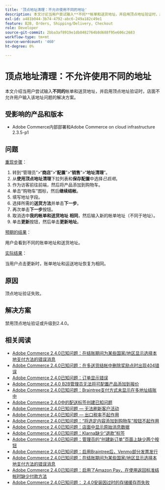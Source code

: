 ```yaml
---
title: '顶点地址清理：不允许使用不同的地址'
description: 本文讨论当用户尝试输入**不同**帐单和送货地址，并启用顶点地址验证时，店面不允许用户输入该地址问题的解决方案。
exl-id: a481b044-3b74-4792-abc6-249a182c49e1
feature: B2B, Orders, Shipping/Delivery, Checkout
role: Developer
source-git-commit: 2bba3af8919e1db8482764b8d688f95e606c2683
workflow-type: tm+mt
source-wordcount: '460'
ht-degree: 0%

---
```


# 顶点地址清理：不允许使用不同的地址

本文介绍当用户尝试输入&#x200B;**不同的**&#x200B;帐单和送货地址，并启用顶点地址验证时，店面不允许用户输入该地址问题的解决方案。

## 受影响的产品和版本

* Adobe Commerce内部部署和Adobe Commerce on cloud infrastructure 2.3.5-p1

## 问题

<u>重现步骤</u>：

1. 转到“管理员”>“**商店**”>“**配置**”>“**销售**”>“**地址清理**”。
1. 从&#x200B;**使用顶点地址清理**&#x200B;下拉列表和&#x200B;**保存配置**&#x200B;中选择&#x200B;*已启用*。
1. 作为访客前往前端，然后将产品添加到购物车。
1. 单击“购物车”图标，然后&#x200B;**继续结帐**。
1. 填写地址字段。
1. 选择所需的&#x200B;**送货方法**&#x200B;并单击&#x200B;**下一步**。
1. 再次单击&#x200B;**下一步**&#x200B;按钮。
1. 取消选中&#x200B;**我的帐单和送货地址** **相同**，然后输入新的帐单地址（不同于地址）。
1. 单击&#x200B;**更新**&#x200B;按钮，然后单击&#x200B;**更新地址**。

<u>预期的结果</u>：

用户会看到不同的账单地址和送货地址。

<u>实际结果</u>：

当用户点击更新时，账单地址和运送地址恢复为相同。

## 原因

顶点地址验证失败。

## 解决方案

禁用顶点地址验证或升级到2.4.0。

## 相关阅读

* [Adobe Commerce 2.4.0已知问题：在结账期间为某些国家/地区显示选择本地支付方法的错误消息](/help/troubleshooting/payments/magento-2-4-0-checkout-error-selecting-local-payments.md)
* [Adobe Commerce 2.4.0已知问题：在多送货结帐中删除奖励点时出现404错误](/help/troubleshooting/storefront/magento-2-4-0-404-error-removing-rewards-points-on-multi-shipping-checkout.md)
* [Adobe Commerce 2.4.0已知问题：订单显示错误](/help/troubleshooting/storefront/magento-2-4-0-known-issue-orders-display-error.md)
* [Adobe Commerce 2.4.0 B2B管理员无法将可配置产品添加到报价](/help/troubleshooting/miscellaneous/magento-2-4-0-b2b-admin-can-t-add-configurable-product-to-quote.md)
* [Adobe Commerce 2.4.0已知问题：Braintree支付方式未显示在多地址结账中](/help/troubleshooting/payments/magento-2-4-0-braintree-not-in-multiple-addresses-checkout.md)
* [Adobe Commerce 2.4.0中的配送标签创建已知问题](/help/troubleshooting/known-issues-patches-attached/shipping-labels-creation-known-issue-in-magento-2-4-0.md)
* [Adobe Commerce 2.4.0已知问题 — 无法刷新客户活动](/help/troubleshooting/miscellaneous/magento-2-4-0-refresh-on-customer-activities-does-not-work.md)
* [Adobe Commerce 2.4.0已知问题 — 出口税率不起作用](/help/troubleshooting/miscellaneous/magento-2-4-0-known-issue-export-tax-rates-does-not-work.md)
* [Adobe Commerce 2.4.0已知问题：“将选定内容添加到购物车”按钮不起作用](/help/troubleshooting/miscellaneous/magento-2-4-0-add-selections-to-my-cart-does-not-work.md)
* [Adobe Commerce 2.4.0已知问题：店面中显示原始消息数据](/help/troubleshooting/storefront/magento-2-4-0-issue-storefront-raw-message-data-display.md)
* [Adobe Commerce 2.4.0已知问题：Klarna缺少“退款”标签](/help/troubleshooting/payments/magento-2-4-0-known-issue-missing-refund-label-in-klarna.md)
* [Adobe Commerce 2.4.0已知问题：管理员的“创建新订单”页面上缺少两个按钮](/help/troubleshooting/miscellaneous/magento-2-4-0-known-issue-create-new-order-buttons-missing.md)
* [Adobe Commerce 2.4.0已知问题：启用Braintree后，Venmo部分发票发行](/help/troubleshooting/payments/magento-2-4-0-2-4-1-enable-braintree-venmo-partial-invoice-issue.md)
* [Adobe Commerce 2.4.0已知问题：在结账期间为某些国家/地区显示选择本地支付方法的错误消息](/help/troubleshooting/payments/magento-2-4-0-checkout-error-selecting-local-payments.md)
* [Adobe Commerce 2.4.0已知问题：启用了Amazon Pay，在使用返回标准结帐时缺少付款方法](/help/troubleshooting/payments/magento-2-4-0-known-issue-amazon-pay-no-payment-methods.md)
* [Adobe Commerce 2.4.0已知问题： 2.4.0安装因过时的存储缓存而失败](/help/troubleshooting/installation-and-upgrade/magento-2-4-0-known-issue-2-4-0-installation-fails-with-outdated-stores-cache.md)
